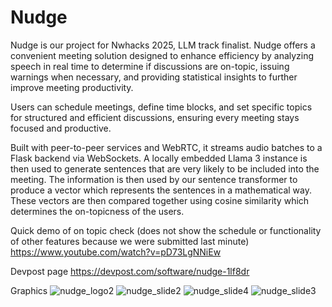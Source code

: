 # Nudge
Nudge is our project for Nwhacks 2025, LLM track finalist. Nudge offers a convenient meeting solution designed to enhance efficiency by analyzing speech in real time to determine if discussions are on-topic, issuing warnings when necessary, and providing statistical insights to further improve meeting productivity.

Users can schedule meetings, define time blocks, and set specific topics for structured and efficient discussions, ensuring every meeting stays focused and productive.
 
Built with peer-to-peer services and WebRTC, it streams audio batches to a Flask backend via WebSockets. A locally embedded Llama 3 instance is then used to generate sentences that are very likely to be included into the meeting. The information is then used by our sentence transformer to produce a vector which represents the sentences in a mathematical way. These vectors are then compared together using cosine similarity which determines the on-topicness of the users.

Quick demo of on topic check (does not show the schedule or functionality of other features because we were submitted last minute)
https://www.youtube.com/watch?v=pD73LgNNiEw

Devpost page
https://devpost.com/software/nudge-1lf8dr

Graphics
![nudge_logo2](https://github.com/user-attachments/assets/17892133-2fe5-486d-9c48-c0ac61e3ab77)
![nudge_slide2](https://github.com/user-attachments/assets/59f6b29a-0497-443b-9076-1d3fc42905d6)
![nudge_slide4](https://github.com/user-attachments/assets/871af16e-bf00-4e31-a170-eba261cc0f37)
![nudge_slide3](https://github.com/user-attachments/assets/fcc0afc2-07e2-4547-b4b6-6314d5d2e20c)
